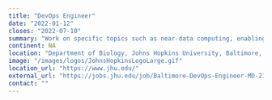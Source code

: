 ```yaml
---
title: "DevOps Engineer"
date: "2022-01-12"
closes: "2022-07-10"
summary: "Work on specific topics such as near-data computing, enabling use of GPUs, meta-scheduling across federated resources, uniform authentication, and testing automation."
continent: NA
location: "Department of Biology, Johns Hopkins University, Baltimore, Maryland, United States"
image: "/images/logos/JohnsHopkinsLogoLarge.gif"
location_url: "https://www.jhu.edu/"
external_url: "https://jobs.jhu.edu/job/Baltimore-DevOps-Engineer-MD-21218/826001800/"
contact: ""
---
```

